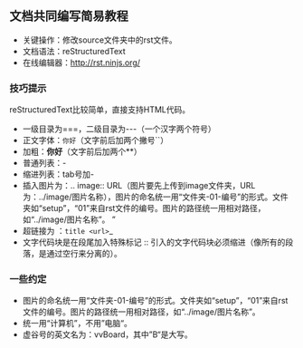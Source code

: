 ## 文档共同编写简易教程

- 关键操作：修改source文件夹中的rst文件。
- 文档语法：reStructuredText
- 在线编辑器：http://rst.ninjs.org/

### 技巧提示

reStructuredText比较简单，直接支持HTML代码。

- 一级目录为===，二级目录为---（一个汉字两个符号）
- 正文字体：``你好``（文字前后加两个撇号``）
- 加粗：**你好**（文字前后加两个**）
- 普通列表：- 
- 缩进列表：tab号加-
- 插入图片为：.. image:: URL（图片要先上传到image文件夹，URL为：../image/图片名称），图片的命名统一用“文件夹-01-编号”的形式。文件夹如“setup”，“01”来自rst文件的编号。图片的路径统一用相对路径，如“../image/图片名称”。
”
- 超链接为 ：`title <url>`_
- 文字代码块是在段尾加入特殊标记 :: 引入的文字代码块必须缩进（像所有的段落，是通过空行来分离的）。

### 一些约定

- 图片的命名统一用“文件夹-01-编号”的形式。文件夹如“setup”，“01”来自rst文件的编号。图片的路径统一用相对路径，如“../image/图片名称”。
- 统一用“计算机”，不用”电脑“。
- 虚谷号的英文名为：vvBoard，其中”B“是大写。